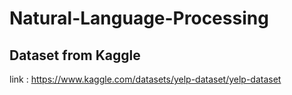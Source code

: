 # Natural-Language-Processing

## Dataset from Kaggle
link : https://www.kaggle.com/datasets/yelp-dataset/yelp-dataset
